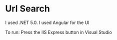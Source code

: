 # Url Search

I used .NET 5.0.
I used Angular for the UI

To run:
Press the IIS Express button in Visual Studio
